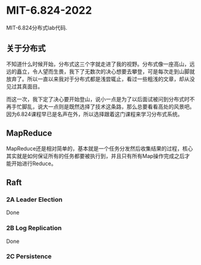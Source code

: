 # MIT-6.824-2022
MIT-6.824分布式lab代码.


## 关于分布式
不知道什么时候开始，分布式这三个字就走进了我的视野。分布式像一座高山，远远的矗立，令人望而生畏，我下了无数次的决心想要去攀登，可是每次走到山脚就放弃了。所以一直以来我对于分布式都是浅尝辄止，看过一些粗浅的文章，却从没见过其真面目。

而这一次，我下定了决心要开始登山，说小一点是为了以后面试被问到分布式时不再手忙脚乱，说大一点则是既然选择了技术这条路，那么总要看看高处的风景吧。因为6.824课程早已是名声在外，所以选择跟着这门课程来学习分布式系统。


## MapReduce
MapReduce还是相对简单的，基本就是一个任务分发然后收集结果的过程，核心其实就是如何保证所有的任务都要被执行到，并且只有所有Map操作完成之后才能开始进行Reduce。

## Raft
### 2A Leader Election
Done
### 2B Log Replication
Done
### 2C Persistence